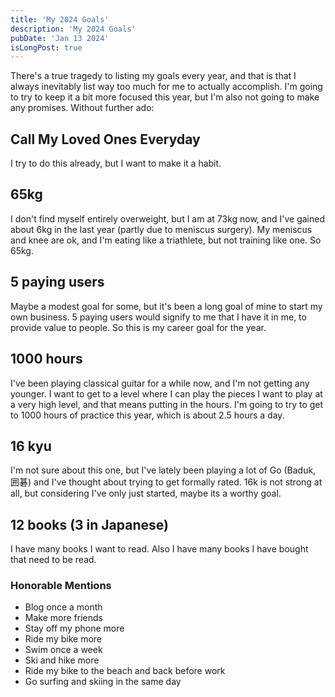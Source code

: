 ```yaml
---
title: 'My 2024 Goals'
description: 'My 2024 Goals'
pubDate: 'Jan 13 2024'
isLongPost: true
---
```


There's a true tragedy to listing my goals every year, and that is that I always inevitably list way too much for me to actually accomplish. I'm going to try to keep it a bit more focused this year, but I'm also not going to make any promises. Without further ado:

## Call My Loved Ones Everyday

I try to do this already, but I want to make it a habit.

## 65kg

I don't find myself entirely overweight, but I am at 73kg now, and I've gained about 6kg in the last year (partly due to meniscus surgery). My meniscus and knee are ok, and I'm eating like a triathlete, but not training like one. So 65kg.

## 5 paying users

Maybe a modest goal for some, but it's been a long goal of mine to start my own business. 5 paying users would signify to me that I have it in me, to provide value to people. So this is my career goal for the year.

## 1000 hours

I've been playing classical guitar for a while now, and I'm not getting any younger. I want to get to a level where I can play the pieces I want to play at a very high level, and that means putting in the hours. I'm going to try to get to 1000 hours of practice this year, which is about 2.5 hours a day.

## 16 kyu

I'm not sure about this one, but I've lately been playing a lot of Go (Baduk, 囲碁) and I've thought about trying to get formally rated. 16k is not strong at all, but considering I've only just started, maybe its a worthy goal.

## 12 books (3 in Japanese)

I have many books I want to read. Also I have many books I have bought that need to be read.

### Honorable Mentions

- Blog once a month
- Make more friends
- Stay off my phone more
- Ride my bike more
- Swim once a week
- Ski and hike more
- Ride my bike to the beach and back before work
- Go surfing and skiing in the same day
